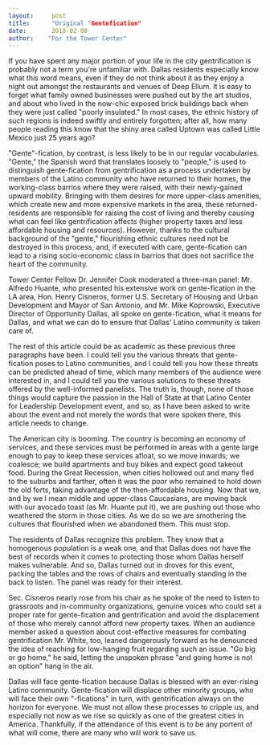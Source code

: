 ```yaml
---
layout:     post
title:      "Original "Gentefication"
date:       2018-02-08
author:    "For the Tower Center"
---
```


If you have spent any major portion of your life in the city gentrification is probably not a term you're unfamiliar with. Dallas residents especially know what this word means, even if they do not think about it as they enjoy a night out amongst the restaurants and venues of Deep Ellum. It is easy to forget what family owned businesses were pushed out by the art studios, and about who lived in the now-chic exposed brick buildings back when they were just called "poorly insulated." In most cases, the ethnic history of such regions is indeed swiftly and entirely forgotten; after all, how many people reading this know that the shiny area called Uptown was called Little Mexico just 25 years ago?

"Gente"-fication, by contrast, is less likely to be in our regular vocabularies. "Gente," the Spanish word that translates loosely to "people," is used to distinguish gente-fication from gentrification as a process undertaken by members of the Latino community who have returned to their homes, the working-class barrios where they were raised, with their newly-gained upward mobility. Bringing with them desires for more upper-class amenities, which create new and more expensive markets in the area, these returned-residents are responsible for raising the cost of living and thereby causing what can feel like gentrification affects (higher property taxes and less affordable housing and resources). However, thanks to the cultural background of the "gente," flourishing ethnic cultures need not be destroyed in this process, and, if executed with care, gente-fication can lead to a rising socio-economic class in barrios that does not sacrifice the heart of the community. 

Tower Center Fellow Dr. Jennifer Cook moderated a three-man panel: Mr. Alfredo Huante, who presented his extensive work on gente-fication in the LA area, Hon. Henry Cisneros, former U.S. Secretary of Housing and Urban Development and Mayor of San Antonio, and Mr. Mike Koprowski, Executive Director of Opportunity Dallas, all spoke on gente-fication, what it means for Dallas, and what we can do to ensure that Dallas' Latino community is taken care of. 

The rest of this article could be as academic as these previous three paragraphs have been. I could tell you the various threats that gente-fication poses to Latino communities, and I could tell you how these threats can be predicted ahead of time, which many members of the audience were interested in, and I could tell you the various solutions to these threats offered by the well-informed panelists. The truth is, though, none of those things would capture the passion in the Hall of State at that Latino Center for Leadership Development event, and so, as I have been asked to write about the event and not merely the words that were spoken there, this article needs to change. 

The American city is booming. The country is becoming an economy of services, and these services must be performed in areas with a gente large enough to pay to keep these services afloat, so we move inwards; we coalesce; we build apartments and buy bikes and expect good takeout food. During the Great Recession, when cities hollowed out and many fled to the suburbs and farther, often it was the poor who remained to hold down the old forts, taking advantage of the then-affordable housing. Now that we, and by we I mean middle and upper-class Caucasians, are moving back with our avocado toast (as Mr. Huante put it), we are pushing out those who weathered the storm in those cities. As we do so we are smothering the cultures that flourished when we abandoned them. This must stop. 

The residents of Dallas recognize this problem. They know that a homogenous population is a weak one, and that Dallas does not have the best of records when it comes to protecting those whom Dallas herself makes vulnerable. And so, Dallas turned out in droves for this event, packing the tables and the rows of chairs and eventually standing in the back to listen. The panel was ready for their interest. 

Sec. Cisneros nearly rose from his chair as he spoke of the need to listen to grassroots and in-community organizations, genuine voices who could set a proper rate for gente-fication and gentrification and avoid the displacement of those who merely cannot afford new property taxes. When an audience member asked a question about cost-effective measures for combating gentrification Mr. White, too, leaned dangerously forward as he denounced the idea of reaching for low-hanging fruit regarding such an issue. "Go big or go home," he said, letting the unspoken phrase "and going home is not an option" hang in the air.

Dallas will face gente-fication because Dallas is blessed with an ever-rising Latino community. Gente-fication will displace other minority groups, who will face their own "-fications" in turn, with gentrification always on the horizon for everyone. We must not allow these processes to cripple us, and especially not now as we rise so quickly as one of the greatest cities in America. Thankfully, if the attendance of this event is to be any portent of what will come, there are many who will work to save us. 